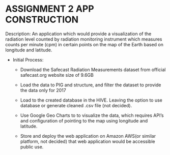 # ASSIGNMENT 2 APP CONSTRUCTION

Description: An application which would provide a visualization of the radiation level counted by radiation monitoring instrument which measures counts per minute (cpm) in certain points on the map of the Earth based on longitude and latitude.

* Initial Process:
    * Download the Safecast Radiation Measurements dataset from official safecast.org website size of 9.6GB
    
    * Load the data to PIG and structure, and filter the dataset to provide the data only for 2017
    
    * Load to the created database in the HIVE. Leaving the option to use database or generate cleaned .csv file (not decided).
    
    * Use Google Geo Charts to to visualize the data, which requires API’s and configuration of pointing to the map using longitude and latitude.
    
    * Store and deploy the web application on Amazon AWS(or similar platform, not decided) that web application would be accessible public use. 
